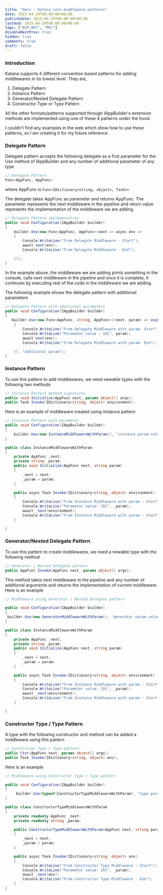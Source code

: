 ```yaml
---
title: "Owin - Katana core middleware patterns"
date: 2015-04-29T00:00:00+00:00
publishdate: 2015-04-29T00:00:00+00:00
lastmod: 2015-04-29T00:00:00+00:00
tags: ["ASP.NET", "MVC"]
disableNextPrev: true
hidden: true
comments: true
draft: false
---
```


<h3>Introduction</h3>
<p>Katana supports 4 different convention based patterns for adding middlewares in its lowest level. They are,</p>
<ol>
<li>Delegate Pattern</li>
<li>Instance Pattern</li>
<li>Generator/Nested Delegate Pattern</li>
<li>Constructor Type or Type Pattern</li>
</ol><!-- more -->
<p>All the other formats/patterns supported through IAppBuilder's extension methods are implemented using one of these 4 patterns under the hood.</p>
<p>I couldn't find any examples in the web which show how to use these patterns, so I am creating it for my future reference.</p>
<h3>Delegate Pattern</h3>
<p>Delegate pattern accepts the following delegate as a first parameter for the Use method of IAppBuilder and any number of additional parameter of any type</p>

```cs
// Delegate Pattern
Func<AppFunc, AppFunc>
```

where AppFunc is `Func<IDictionary<string, object>, Task>>`
<p>The delegate takes AppFunc as parameter and returns AppFunc. The parameter represents the next middleware in the pipeline and return value represents the implementation of the middleware we are adding. </p>

```cs
// Delegate Pattern Implementation
public void Configuration(IAppBuilder builder)
{
    builder.Use(new Func<AppFunc, AppFunc>(next => async env =>
    {
        Console.WriteLine("From Delegate Middleware - Start");
        await next(env);
        Console.WriteLine("From Delegate Middleware - End");

    }));
}
```

<p>In the example above, the middleware we are adding prints something in the console, calls next middleware in the pipeline and once it is complete, it continues by executing rest of the code in the middleware we are adding.</p>
<p>The following example shows the delegate pattern with additional parameters</p>

```cs
// Delegate Pattern with additional parameters
public void Configuration(IAppBuilder builder)
{
   builder.Use(new Func<AppFunc, string, AppFunc>((next, param) => async (env) =>
    {
        Console.WriteLine("From Delegate Middleware with param- Start");
        Console.WriteLine("Paramater value : {0}", param);
        await next(env);
        Console.WriteLine("From Delegate Middleware with param- End");

    }), "additional param");
}
```

<h3>Instance Pattern</h3>
<p>To use this pattern to add middlewares, we need newable types with the following two methods</p>

```cs
// Instance Pattern method signatures
public void Initialize(AppFunc next, params object[] args);
public Task Invoke(IDictionary<string, object> environment);
```

<p>Here is an example of middleware created using instance pattern</p>

```cs
// Instance Pattern with parameter
public void Configuration(IAppBuilder builder)
{
 	builder.Use(new InstanceMiddlewareWithParam(), "instance param value");
}

public class InstanceMiddlewareWithParam
{
    private AppFunc _next;
    private string _param;
    public void Initialize(AppFunc next, string param)
    {
        _next = next;
        _param = param;
    }

    public async Task Invoke(IDictionary<string, object> environment)
    {
        Console.WriteLine("From Instance Middleware with param - Start");
        Console.WriteLine("Parameter value: {0}", _param);
        await _next(environment);
        Console.WriteLine("From Instance Middleware with param - Start");
    }

}
```

<h3>Generator/Nested Delegate Pattern</h3>
<p>To use this pattern to create middlewares, we need a newable type with the following method</p>

```cs
// Generator / Nested Delegate pattern
public AppFunc Invoke(AppFunc next, params object[] args);
```

<p>This method takes next middleware in the pipeline and any number of additional arguments and returns the implementation of current middleware. Here is an example</p>

```cs
// Middleware using Generator / Nested Delegate pattern

public void Configuration(IAppBuilder builder)
{
 builder.Use(new GeneratorMiddlewareWithParam(), "generator param value");
}

public class InstanceMiddlewareWithParam
{
    private AppFunc _next;
    private string _param;
    public void Initialize(AppFunc next, string param)
    {
        _next = next;
        _param = param;
    }

    public async Task Invoke(IDictionary<string, object> environment)
    {
        Console.WriteLine("From Instance Middleware with param - Start");
        Console.WriteLine("Parameter value: {0}", _param);
        await _next(environment);
        Console.WriteLine("From Instance Middleware with param - Start");
    }

}
```

<h3>Constructor Type / Type Pattern</h3>
<p>A type with the following constructor and method can be added a middleware using this pattern</p>

 ```cs
 // Constructor Type / Type pattern
 public Ctor(AppFunc next, params object[] args);
 public Task Invoke(IDictionary<string, object> env);
 ```
<p>Here is an example</p>

```cs
// Middleware using Constructor Type / Type pattern

public void Configuration(IAppBuilder builder)
{
     builder.Use(typeof(ConstructorTypeMiddlewareWithParam), "type param value");
}

public class ConstructorTypeMiddlewareWithParam
{
    private readonly AppFunc _next;
    private readonly string _param;

    public ConstructorTypeMiddlewareWithParam(AppFunc next, string param)
    {
        _next = next;
        _param = param;
    }

    public async Task Invoke(IDictionary<string, object> env)
    {
        Console.WriteLine("From Constructor Type Middleware - Start");
        Console.WriteLine("Parameter value: {0}", _param);
        await _next(env);
        Console.WriteLine("From Constructor Type Middleware - End");
    }
}
```
